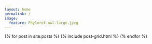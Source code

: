 ```yaml
---
layout: home
permalink: /
image:
  feature: Phyloref-owl-large.jpeg
---
```


<div class="tiles">
{% for post in site.posts %}
	{% include post-grid.html %}
{% endfor %}
</div><!-- /.tiles -->
